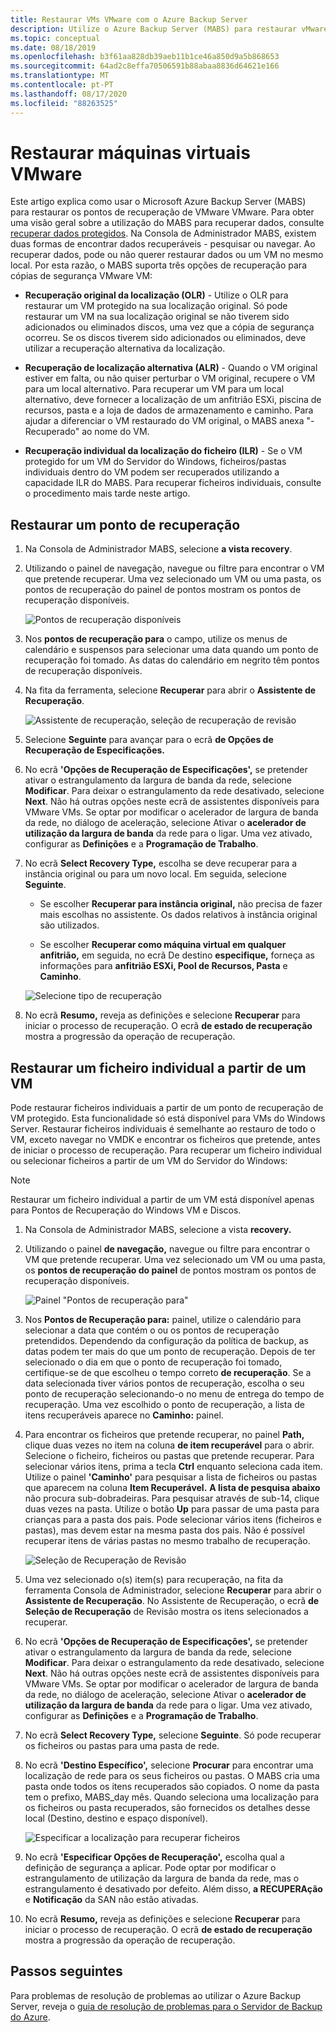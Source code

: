```yaml
---
title: Restaurar VMs VMware com o Azure Backup Server
description: Utilize o Azure Backup Server (MABS) para restaurar vMware VMware em execução num servidor VMware vCenter/ESXi.
ms.topic: conceptual
ms.date: 08/18/2019
ms.openlocfilehash: b3f61aa828db39aeb11b1ce46a850d9a5b868653
ms.sourcegitcommit: 64ad2c8effa70506591b88abaa8836d64621e166
ms.translationtype: MT
ms.contentlocale: pt-PT
ms.lasthandoff: 08/17/2020
ms.locfileid: "88263525"
---
```

# <a name="restore-vmware-virtual-machines"></a>Restaurar máquinas virtuais VMware

Este artigo explica como usar o Microsoft Azure Backup Server (MABS) para restaurar os pontos de recuperação de VMware VMware. Para obter uma visão geral sobre a utilização do MABS para recuperar dados, consulte [recuperar dados protegidos](./backup-azure-alternate-dpm-server.md). Na Consola de Administrador MABS, existem duas formas de encontrar dados recuperáveis - pesquisar ou navegar. Ao recuperar dados, pode ou não querer restaurar dados ou um VM no mesmo local. Por esta razão, o MABS suporta três opções de recuperação para cópias de segurança VMware VM:

* **Recuperação original da localização (OLR)** - Utilize o OLR para restaurar um VM protegido na sua localização original. Só pode restaurar um VM na sua localização original se não tiverem sido adicionados ou eliminados discos, uma vez que a cópia de segurança ocorreu. Se os discos tiverem sido adicionados ou eliminados, deve utilizar a recuperação alternativa da localização.

* **Recuperação de localização alternativa (ALR)** - Quando o VM original estiver em falta, ou não quiser perturbar o VM original, recupere o VM para um local alternativo. Para recuperar um VM para um local alternativo, deve fornecer a localização de um anfitrião ESXi, piscina de recursos, pasta e a loja de dados de armazenamento e caminho. Para ajudar a diferenciar o VM restaurado do VM original, o MABS anexa "-Recuperado" ao nome do VM.

* **Recuperação individual da localização do ficheiro (ILR)** - Se o VM protegido for um VM do Servidor do Windows, ficheiros/pastas individuais dentro do VM podem ser recuperados utilizando a capacidade ILR do MABS. Para recuperar ficheiros individuais, consulte o procedimento mais tarde neste artigo.

## <a name="restore-a-recovery-point"></a>Restaurar um ponto de recuperação

1. Na Consola de Administrador MABS, selecione **a vista recovery**.

2. Utilizando o painel de navegação, navegue ou filtre para encontrar o VM que pretende recuperar. Uma vez selecionado um VM ou uma pasta, os pontos de recuperação do painel de pontos mostram os pontos de recuperação disponíveis.

    ![Pontos de recuperação disponíveis](./media/restore-azure-backup-server-vmware/recovery-points.png)

3. Nos **pontos de recuperação para** o campo, utilize os menus de calendário e suspensos para selecionar uma data quando um ponto de recuperação foi tomado. As datas do calendário em negrito têm pontos de recuperação disponíveis.

4. Na fita da ferramenta, selecione **Recuperar** para abrir o **Assistente de Recuperação**.

    ![Assistente de recuperação, seleção de recuperação de revisão](./media/restore-azure-backup-server-vmware/recovery-wizard.png)

5. Selecione **Seguinte** para avançar para o ecrã **de Opções de Recuperação de Especificações.**

6. No ecrã **'Opções de Recuperação de Especificações',** se pretender ativar o estrangulamento da largura de banda da rede, selecione **Modificar**. Para deixar o estrangulamento da rede desativado, selecione **Next**. Não há outras opções neste ecrã de assistentes disponíveis para VMware VMs. Se optar por modificar o acelerador de largura de banda da rede, no diálogo de aceleração, selecione Ativar o **acelerador de utilização da largura de banda** da rede para o ligar. Uma vez ativado, configurar as **Definições** e a **Programação de Trabalho**.

7. No ecrã **Select Recovery Type,** escolha se deve recuperar para a instância original ou para um novo local. Em seguida, selecione **Seguinte**.

     * Se escolher **Recuperar para instância original,** não precisa de fazer mais escolhas no assistente. Os dados relativos à instância original são utilizados.

     * Se escolher **Recuperar como máquina virtual em qualquer anfitrião,** em seguida, no ecrã De destino **especifique,** forneça as informações para **anfitrião ESXi, Pool de Recursos, Pasta** e **Caminho**.

      ![Selecione tipo de recuperação](./media/restore-azure-backup-server-vmware/recovery-type.png)

8. No ecrã **Resumo,** reveja as definições e selecione **Recuperar** para iniciar o processo de recuperação. O ecrã **de estado de recuperação** mostra a progressão da operação de recuperação.

## <a name="restore-an-individual-file-from-a-vm"></a>Restaurar um ficheiro individual a partir de um VM

Pode restaurar ficheiros individuais a partir de um ponto de recuperação de VM protegido. Esta funcionalidade só está disponível para VMs do Windows Server. Restaurar ficheiros individuais é semelhante ao restauro de todo o VM, exceto navegar no VMDK e encontrar os ficheiros que pretende, antes de iniciar o processo de recuperação. Para recuperar um ficheiro individual ou selecionar ficheiros a partir de um VM do Servidor do Windows:

>[!NOTE]
>Restaurar um ficheiro individual a partir de um VM está disponível apenas para Pontos de Recuperação do Windows VM e Discos.

1. Na Consola de Administrador MABS, selecione a vista **recovery.**

2. Utilizando o painel **de navegação,** navegue ou filtre para encontrar o VM que pretende recuperar. Uma vez selecionado um VM ou uma pasta, os **pontos de recuperação do painel** de pontos mostram os pontos de recuperação disponíveis.

    ![Painel "Pontos de recuperação para"](./media/restore-azure-backup-server-vmware/vmware-rp-disk.png)

3. Nos **Pontos de Recuperação para:** painel, utilize o calendário para selecionar a data que contém o ou os pontos de recuperação pretendidos. Dependendo da configuração da política de backup, as datas podem ter mais do que um ponto de recuperação. Depois de ter selecionado o dia em que o ponto de recuperação foi tomado, certifique-se de que escolheu o tempo correto **de recuperação**. Se a data selecionada tiver vários pontos de recuperação, escolha o seu ponto de recuperação selecionando-o no menu de entrega do tempo de recuperação. Uma vez escolhido o ponto de recuperação, a lista de itens recuperáveis aparece no **Caminho:** painel.

4. Para encontrar os ficheiros que pretende recuperar, no painel **Path,** clique duas vezes no item na coluna **de item recuperável** para o abrir. Selecione o ficheiro, ficheiros ou pastas que pretende recuperar. Para selecionar vários itens, prima a tecla **Ctrl** enquanto seleciona cada item. Utilize o painel **'Caminho'** para pesquisar a lista de ficheiros ou pastas que aparecem na coluna **Item Recuperável.** **A lista de pesquisa abaixo** não procura sub-dobradeiras. Para pesquisar através de sub-14, clique duas vezes na pasta. Utilize o botão **Up** para passar de uma pasta para crianças para a pasta dos pais. Pode selecionar vários itens (ficheiros e pastas), mas devem estar na mesma pasta dos pais. Não é possível recuperar itens de várias pastas no mesmo trabalho de recuperação.

    ![Seleção de Recuperação de Revisão](./media/restore-azure-backup-server-vmware/vmware-rp-disk-ilr-2.png)

5. Uma vez selecionado o(s) item(s) para recuperação, na fita da ferramenta Consola de Administrador, selecione **Recuperar** para abrir o **Assistente de Recuperação**. No Assistente de Recuperação, o ecrã **de Seleção de Recuperação** de Revisão mostra os itens selecionados a recuperar.

6. No ecrã **'Opções de Recuperação de Especificações',** se pretender ativar o estrangulamento da largura de banda da rede, selecione **Modificar**. Para deixar o estrangulamento da rede desativado, selecione **Next**. Não há outras opções neste ecrã de assistentes disponíveis para VMware VMs. Se optar por modificar o acelerador de largura de banda da rede, no diálogo de aceleração, selecione Ativar o **acelerador de utilização da largura de banda** da rede para o ligar. Uma vez ativado, configurar as **Definições** e a **Programação de Trabalho**.
7. No ecrã **Select Recovery Type,** selecione **Seguinte**. Só pode recuperar os ficheiros ou pastas para uma pasta de rede.
8. No ecrã **'Destino Específico',** selecione **Procurar** para encontrar uma localização de rede para os seus ficheiros ou pastas. O MABS cria uma pasta onde todos os itens recuperados são copiados. O nome da pasta tem o prefixo, MABS_day mês. Quando seleciona uma localização para os ficheiros ou pasta recuperados, são fornecidos os detalhes desse local (Destino, destino e espaço disponível).

    ![Especificar a localização para recuperar ficheiros](./media/restore-azure-backup-server-vmware/specify-destination.png)

9. No ecrã **'Especificar Opções de Recuperação',** escolha qual a definição de segurança a aplicar. Pode optar por modificar o estrangulamento de utilização da largura de banda da rede, mas o estrangulamento é desativado por defeito. Além disso, **a RECUPERAção** e **Notificação** da SAN não estão ativadas.
10. No ecrã **Resumo,** reveja as definições e selecione **Recuperar** para iniciar o processo de recuperação. O ecrã **de estado de recuperação** mostra a progressão da operação de recuperação.

## <a name="next-steps"></a>Passos seguintes

Para problemas de resolução de problemas ao utilizar o Azure Backup Server, reveja o [guia de resolução de problemas para o Servidor de Backup do Azure](./backup-azure-mabs-troubleshoot.md).
